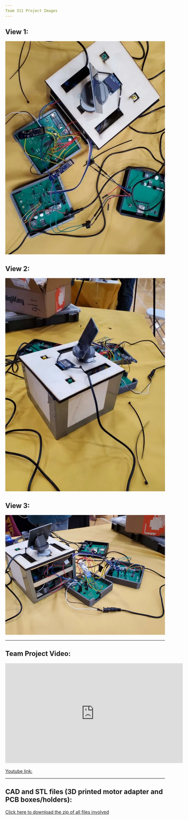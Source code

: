 ```yaml
---
Team 311 Project Images
---
```

## View 1: 

<img src="https://github.com/EGR314-2025-S-311/T311.github.io/blob/main/images/Team%20Project%20Image1.jpg?raw=true">

## View 2: 
<img src="https://github.com/EGR314-2025-S-311/T311.github.io/blob/main/images/Team%20Project%20image2.jpg?raw=true">

## View 3:
<img src="https://github.com/EGR314-2025-S-311/T311.github.io/blob/main/images/Team%20Project%20image3.jpg?raw=true">

---
Team Project Video: 
---

<iframe width="560" height="315" src="https://www.youtube.com/embed/A7Aa8y2X5nY?si=jj-QAFDIIG6Gwdo1" title="YouTube video player" frameborder="0" allow="accelerometer; autoplay; clipboard-write; encrypted-media; gyroscope; picture-in-picture; web-share" referrerpolicy="strict-origin-when-cross-origin" allowfullscreen></iframe>

[Youtube link:](https://youtube.com/watch?v=A7Aa8y2X5nY?si=fmpSxMj2jXtCWb3e) 

---
CAD and STL files (3D printed motor adapter and PCB boxes/holders):
---
[Click here to download the zip of all files involved](https://github.com/EGR314-2025-S-311/T311.github.io/raw/refs/heads/main/images/Team%20311%20CAD%20and%20STL%20files.zip)
